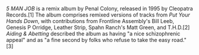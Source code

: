 _5 MAN JOB_ is a remix album by Penal Colony, released in 1995 by Cleopatra Records.[1] The album comprises remixed versions of tracks from _Put Your Hands Down_, with contributions from Frontline Assembly's Bill Leeb, Genesis P Orridge, Leather Strip, Spahn Ranch's Matt Green, and T.H.D.[2] _Aiding & Abetting_ described the album as having "a nice schizophrenic appeal" and as "a fine second by folks who refuse to take the easy road."[3]
